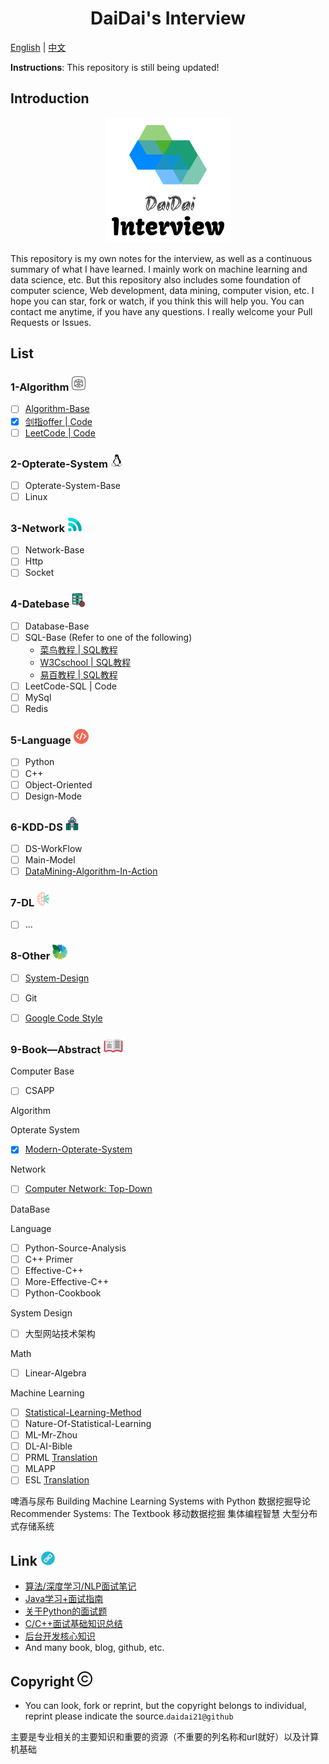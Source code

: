 <div align=center><h1>DaiDai's Interview</h1></div>

<a href="../README.md">English</a> | <a href="doc/README-cn.md">中文</a>

**Instructions**: This repository is still being updated!

## Introduction

<div align="center"><img src="doc/img/logo.png"></div>

This repository is my own notes for the interview, as well as a continuous summary of what I have learned. I mainly work on machine learning and data science, etc. But this repository also includes some foundation of computer science, Web development, data mining, computer vision, etc. I hope you can star, fork or watch, if you think this will help you. You can contact me anytime, if you have any questions. I really welcome your Pull Requests or Issues. 

## List

### 1-Algorithm ![Icon-Algorithm](doc/img/Icon-Algorithm.png)

- [ ] [Algorithm-Base](https://github.com/CyC2018/CS-Notes/blob/master/docs/notes/%E7%AE%97%E6%B3%95.md)
- [x] [剑指offer | Code](1-Algorithm/剑指offer.md)
- [ ] [LeetCode | Code](https://github.com/daidai21/leetcode)

### 2-Opterate-System ![Icon-Opterate-System](doc/img/Icon-Opterate-System.png)

- [ ] Opterate-System-Base
- [ ] Linux

### 3-Network ![Icon-Network](doc/img/Icon-Network.png)

- [ ] Network-Base
- [ ] Http
- [ ] Socket

### 4-Datebase ![Icon-DataBase](doc/img/Icon-DataBase.png)

- [ ] Database-Base
- [ ] SQL-Base (Refer to one of the following)
  - [菜鸟教程 | SQL教程](http://www.runoob.com/sql/sql-tutorial.html)
  - [W3Cschool | SQL教程](https://www.w3cschool.cn/sql/)
  - [易百教程 | SQL教程](https://www.yiibai.com/sql/)
- [ ] LeetCode-SQL | Code
- [ ] MySql
- [ ] Redis

### 5-Language ![Icon-Language](doc/img/Icon-Language.png)

- [ ] Python
- [ ] C++
- [ ] Object-Oriented
- [ ] Design-Mode

### 6-KDD-DS ![Icon-KDD-DS](doc/img/Icon-KDD-DS.png)

- [ ] DS-WorkFlow
- [ ] Main-Model
- [ ] [DataMining-Algorithm-In-Action](https://github.com/daidai21/DataScience-Algorithm)

### 7-DL ![](doc/img/Icon-DL(CV).png)

- [ ] ...

### 8-Other ![Icon-Other](doc/img/Icon-Other.png)

- [ ] [System-Design](https://github.com/donnemartin/system-design-primer/blob/master/README-zh-Hans.md)
- [ ] Git
- [ ] [Google Code Style](https://zh-google-styleguide.readthedocs.io/en/latest/google-cpp-styleguide/)


### 9-Book—Abstract ![Icon-Book-Abstract](doc/img/Icon-Book-Abstract.png)

Computer Base

- [ ] CSAPP
<!-- - [ ] SCIP -->

Algorithm

Opterate System

- [x] [Modern-Opterate-System](6-Book-Abstract/Modern-Opterate-System/README.md)

Network

- [ ] [Computer Network: Top-Down](https://github.com/moranzcw/Computer-Networking-A-Top-Down-Approach-NOTES)

DataBase

Language

- [ ] Python-Source-Analysis
- [ ] C++ Primer
- [ ] Effective-C++
- [ ] More-Effective-C++
- [ ] Python-Cookbook

System Design

- [ ] 大型网站技术架构

Math

- [ ] Linear-Algebra
<!-- - [ ] Convex-Optimization -->

Machine Learning

- [ ] [Statistical-Learning-Method](https://github.com/daidai21/ML-Algorithm)
- [ ] Nature-Of-Statistical-Learning
- [ ] ML-Mr-Zhou
- [ ] DL-AI-Bible
- [ ] PRML [Translation](chrome-extension://ikhdkkncnoglghljlkmcimlnlhkeamad/pdf-viewer/web/viewer.html?file=http%3A%2F%2Fread.pudn.com%2Fdownloads773%2Febook%2F3064783%2FPRML_Translation.pdf)
- [ ] MLAPP
- [ ] ESL [Translation](https://esl.hohoweiya.xyz/01-Introduction/2016-07-26-Chapter-1-Introduction/index.html)

啤酒与尿布
Building Machine Learning Systems with Python
数据挖掘导论
Recommender Systems: The Textbook
移动数据挖掘
集体编程智慧
大型分布式存储系统


## Link ![Icon-Link](doc/img/Icon-Link.png)

- [算法/深度学习/NLP面试笔记](https://github.com/imhuay/Algorithm_Interview_Notes-Chinese)
- [Java学习+面试指南](https://github.com/Snailclimb/JavaGuide)
- [关于Python的面试题](https://github.com/taizilongxu/interview_python)
- [C/C++面试基础知识总结](https://github.com/huihut/interview#%E7%AE%97%E6%B3%95)
- [后台开发核心知识](https://github.com/linw7/Skill-Tree)
- And many book, blog, github, etc.

## Copyright ![Icon-Copyright](doc/img/Icon-Copyright.png)

- You can look, fork or reprint, but the copyright belongs to individual, reprint please indicate the source.`daidai21@github`

主要是专业相关的主要知识和重要的资源（不重要的列名称和url就好）以及计算机基础
